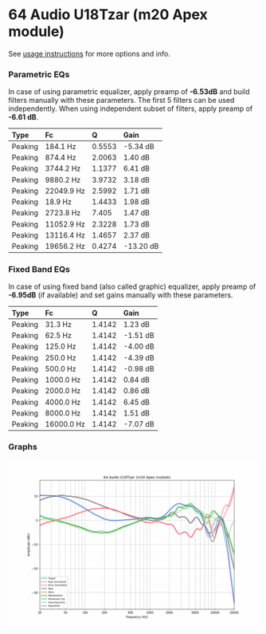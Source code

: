 # 64 Audio U18Tzar (m20 Apex module)
See [usage instructions](https://github.com/jaakkopasanen/AutoEq#usage) for more options and info.

### Parametric EQs
In case of using parametric equalizer, apply preamp of **-6.53dB** and build filters manually
with these parameters. The first 5 filters can be used independently.
When using independent subset of filters, apply preamp of **-6.61 dB**.

| Type    | Fc         |      Q | Gain      |
|:--------|:-----------|:-------|:----------|
| Peaking | 184.1 Hz   | 0.5553 | -5.34 dB  |
| Peaking | 874.4 Hz   | 2.0063 | 1.40 dB   |
| Peaking | 3744.2 Hz  | 1.1377 | 6.41 dB   |
| Peaking | 9880.2 Hz  | 3.9732 | 3.18 dB   |
| Peaking | 22049.9 Hz | 2.5992 | 1.71 dB   |
| Peaking | 18.9 Hz    | 1.4433 | 1.98 dB   |
| Peaking | 2723.8 Hz  | 7.405  | 1.47 dB   |
| Peaking | 11052.9 Hz | 2.3228 | 1.73 dB   |
| Peaking | 13116.4 Hz | 1.4657 | 2.37 dB   |
| Peaking | 19656.2 Hz | 0.4274 | -13.20 dB |

### Fixed Band EQs
In case of using fixed band (also called graphic) equalizer, apply preamp of **-6.95dB**
(if available) and set gains manually with these parameters.

| Type    | Fc         |      Q | Gain     |
|:--------|:-----------|:-------|:---------|
| Peaking | 31.3 Hz    | 1.4142 | 1.23 dB  |
| Peaking | 62.5 Hz    | 1.4142 | -1.51 dB |
| Peaking | 125.0 Hz   | 1.4142 | -4.00 dB |
| Peaking | 250.0 Hz   | 1.4142 | -4.39 dB |
| Peaking | 500.0 Hz   | 1.4142 | -0.98 dB |
| Peaking | 1000.0 Hz  | 1.4142 | 0.84 dB  |
| Peaking | 2000.0 Hz  | 1.4142 | 0.86 dB  |
| Peaking | 4000.0 Hz  | 1.4142 | 6.45 dB  |
| Peaking | 8000.0 Hz  | 1.4142 | 1.51 dB  |
| Peaking | 16000.0 Hz | 1.4142 | -7.07 dB |

### Graphs
![](./64%20Audio%20U18Tzar%20(m20%20Apex%20module).png)